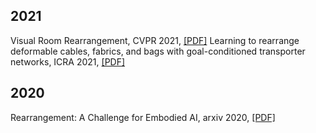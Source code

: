 
## 2021
Visual Room Rearrangement, CVPR 2021, [[PDF]](https://arxiv.org/pdf/2103.16544.pdf)
Learning to rearrange deformable cables, fabrics, and bags with goal-conditioned transporter networks, ICRA 2021, [[PDF]](https://arxiv.org/pdf/2012.03385.pdf)

## 2020
Rearrangement: A Challenge for Embodied AI, arxiv 2020, [[PDF]](https://arxiv.org/pdf/2011.01975.pdf)
